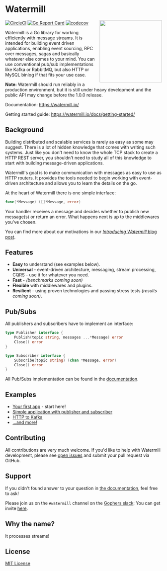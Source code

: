 # Watermill
<img align="right" width="200" src="https://threedots.tech/watermill-io/watermill-logo.png">

[![CircleCI](https://circleci.com/gh/ThreeDotsLabs/watermill/tree/master.svg?style=svg)](https://circleci.com/gh/ThreeDotsLabs/watermill/tree/master)
[![Go Report Card](https://goreportcard.com/badge/github.com/ThreeDotsLabs/watermill)](https://goreportcard.com/report/github.com/ThreeDotsLabs/watermill)
[![codecov](https://codecov.io/gh/ThreeDotsLabs/watermill/branch/master/graph/badge.svg)](https://codecov.io/gh/ThreeDotsLabs/watermill)

Watermill is a Go library for working efficiently with message streams. It is intended
for building event driven applications, enabling event sourcing, RPC over messages,
sagas and basically whatever else comes to your mind. You can use conventional pub/sub
implementations like Kafka or RabbitMQ, but also HTTP or MySQL binlog if that fits your use case.

**Note:** Watermill should run reliably in a production environment, but it is still under heavy development and the public API may change before the 1.0.0 release.

Documentation: https://watermill.io/

Getting started guide: https://watermill.io/docs/getting-started/

## Background

Building distributed and scalable services is rarely as easy as some may suggest. There is a
lot of hidden knowledge that comes with writing such systems. Just like you don't need to know the
whole TCP stack to create a HTTP REST server, you shouldn't need to study all of this knowledge to
start with building message-driven applications.

Watermill's goal is to make communication with messages as easy to use as HTTP routers. It provides
the tools needed to begin working with event-driven architecture and allows you to learn the details
on the go.

At the heart of Watermill there is one simple interface:
```go
func(*Message) ([]*Message, error)
```

Your handler receives a message and decides whether to publish new message(s) or return
an error. What happens next is up to the middlewares you've chosen.

You can find more about our motivations in our [*Introducing Watermill* blog post](https://threedots.tech/post/introducing-watermill/).

## Features

* **Easy** to understand (see examples below).
* **Universal** - event-driven architecture, messaging, stream processing, CQRS - use it for whatever you need.
* **Fast** - *(benchmarks coming soon)*
* **Flexible** with middlewares and plugins.
* **Resilient** - using proven technologies and passing stress tests *(results coming soon)*.

## Pub/Subs

All publishers and subscribers have to implement an interface:

```go
type Publisher interface {
	Publish(topic string, messages ...*Message) error
	Close() error
}

type Subscriber interface {
	Subscribe(topic string) (chan *Message, error)
	Close() error
}
```

All Pub/Subs implementation can be found in the [documentation](https://watermill.io/docs/pub-sub-implementations/).

## Examples
* [Your first app](_examples/your-first-app) - start here!
* [Simple application with publisher and subscriber](_examples/simple-app)
* [HTTP to Kafka](_examples/http-to-kafka)
* [...and more!](_examples/)

## Contributing

All contributions are very much welcome. If you'd like to help with Watermill development,
please see [open issues](https://github.com/ThreeDotsLabs/watermill/issues?utf8=%E2%9C%93&q=is%3Aissue+is%3Aopen+)
and submit your pull request via GitHub.

## Support

If you didn't found answer to your question in [the documentation](https://watermill.io/), feel free to ask!

Please join us on the `#watermill` channel on the [Gophers slack](https://gophers.slack.com/): You can get invite [here](https://gophersinvite.herokuapp.com/).

## Why the name?

It processes streams!

## License

[MIT License](./LICENSE)

